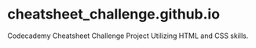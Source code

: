 # cheatsheet_challenge.github.io
Codecademy Cheatsheet Challenge Project
Utilizing HTML and CSS skills.

